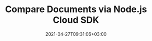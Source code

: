 ---
############################# Static ############################
layout: "product"
date: 2021-04-27T09:31:06+03:00
draft: false

product: "Comparison"
product_tag: "comparison"
platform: "Node.js"
platform_tag: "nodejs"

############################# Head ############################
head_title: "Node.js Document Comparison Cloud SDK for PDF Word Excel HTML Images"
head_description: "Compare images and documents with Node.js Cloud SDK &amp; REST APIs. Compare HTML, Word, Excel, Presentations, Outlook emails, PDF &amp; image file formats."

############################# Header ############################
title: "Compare Documents via Node.js Cloud SDK"
description: "Build corporate document comparison tools using REST API. Works as a comprehensive solution for all major file formats.‎‎"
button:
    enable: true

############################# SubMenu ############################
submenu:
    enable: true
    
    left:
        img_alt: "GroupDocs.Comparison Cloud SDK for Node.js"
        image: "/sdk/272x272/groupdocs_comparison-for-node.webp"
        product: "GroupDocs.Comparison"
        platform: "Node.js"

    middle:
        button:
            # button loop
            - link: "#overview"
              text: "Overview"

            # button loop
            - link: "#features"
              text: "Features"


            # button loop
            - link: "https://docs.groupdocs.cloud/comparison/release-notes/"
              text: "Release Notes"

            # button loop
            - link: "https://purchase.groupdocs.cloud/pricing"
              text: "Pricing"

    right:
        link_download: "https://groupdocscloud.github.io/"
        link_learn: "https://docs.groupdocs.cloud/comparison/"
        link_buy: "https://purchase.groupdocs.cloud/buy"

############################# Overview ############################
overview:
    enable: true
    content: |
      GroupDocs.Comparison for Cloud is a REST API that enables your Node.js applications to fetch two ‎documents of supported file format, compare those ‎same format documents and find differences ‎between them. The SDK allows you to make a resultant file and enables you to ‎accept or reject the ‎retrieved changes. Our Document Comparison SDK allows easy integration ‎into your existing Node.js ‎applications, to empower your end-users to compare documents, spreadsheets, ‎presentations, ‎Microsoft Visio diagrams, emails, and files of many other formats.‎‎‎‎‎
    tabs:
      enable: true
      
      ## TAB ONE ##
      tab_one:
        description: |
          An overview of the features supported by the document comparison Cloud API.
      
        left:
          enable: true
          table:
            # table loop
            - icon: "fas fa-check"
              title: "Accept retrieved changes"
              
            # table loop
            - icon: "fas fa-bookmark-o"
              title: "Document Resources"
              content: |
                * Result document
                * Stream of result
                * Images of result

        right:
          enable: true
          table:
            # table loop
            - icon: "fas fa-trash-o"
              title: "Reject retrieved changes"
              
            # table loop
            - icon: "fas fa-retweet"
              title: "Changes Resources"
              content: |
                * Get changes
                * Update changes

      ## TAB TWO ##
      tab_two:
        description: |
          Document comparison Cloud API supported formats.

        left:
          enable: true
          table:
            # table loop
            - title: "Microsoft Office Formats"
              content: |
                * **Word**: DOC, DOCX, DOT, DOTX, DOCM, DOTM, RTF
                * **Excel**: XLS, XLSX, XLSM, XLSB, XLS2003
                * **PowerPoint**: PPT, PPTX, PPS, PPSX
                * **Outlook**: EML, EMLX, MSG

        right:
          enable: true
          table:
            # table loop
            - title: "Other Formats"
              content: |
                * **OpenDocument**: ODT, OTT, ODS, ODP, OTP
                * **Web**: HTM, HTML, MHTML
                        * **Fixed Layout**: PDF
                * **Image Files**: JPEG, BMP, PNG, GIF
                        * **Text**: TXT and other text formats with different extensions
                * **Others**: DJVU, DICOM, PDF, CSV


      ## TAB THREE ##
      tab_three:
        description: |
          Supported Operating Systems and Frameworks
      
        left:
          enable: true
          table:
            # table loop
            - icon: "fab fa-windows"
              title: "Operating Systems"
              content: |
                * Microsoft Windows Desktop
                * Microsoft Windows Server
                * Linux
                * MacOS

            # table loop
            - icon: "fas fa-code"
              title: "Supported Frameworks"
              content: |
                * Java 7 (1.7) and above

        right:
          enable: true
          table:
            # table loop
            - icon: "fas fa-cogs"
              title: "Development Environments"
              content: |
                * NetBeans
                * IntelliJ IDEA
                * Eclipse
            # table loop
            - icon: "fas fa-tools"
              title: "Build Automation Tool"
              content: |
                * Maven

############################# Features ############################
features:
    enable: true
    title: "Advanced Document Comparison REST API Features"

    feature:
      # feature loop
      - icon: "fas fa-file-o"
        content: "Compare Documents Stored at Cloud Storage"

      # feature loop
      - icon: "fas fa-desktop"
        content: "Fetch Documents of Supported File Types as File or Array of images"

      # feature loop
      - icon: "fas fa-copy"
        content: "Retrieve Resultant Document that Contains Differences among Compared Documents‎"
      
      # feature loop
      - icon: "fas fa-bullseye"
        content: "Get List of Categories, such as, TypeChanged or OnlyNumbers etc., for the Modified Content"

      # feature loop
      - icon: "fas fa-plug"
        content: "Accept/Reject Document Modifications to Save or Discard them"
      # feature loop
      - icon: "fas fa-file-o"
        content: "Return Document Modifications as a Set of Images or their Stream"
      
      # feature loop
      - icon: "fas fa-desktop"
        content: "Get Resultant Document (with Modifications) via Stream"
    
      # feature loop
      - icon: "fas fa-copy"
        content: "Fetch Document (with Comparison Result) as a Set of Images or their Stream"
      
      # feature loop
      - icon: "fas fa-bullseye"
        content: "Retrieve Resultant Document (with the Comparison Result) as a Stream‎"
    
    more_feature:
      # more_feature_loop]
      - title: "Get Document Result as Images"
        content: "Using GroupDocs.Comparison Cloud API, you can compare documents and get the list of modifications ‎in the form of images. Following piece of code shows how you can compare a source and ‎a target ‎DOCX files and fetch their differences in a result.DOCX file. Later you can get the resultant DOCX file as ‎images using Node.js:‎"

      # more_feature_loop
      - title: "Get Supported Document Formats using Node.js"
        content: |
          
          
          ```Node.js
          // load the module
          var GroupDocs = require('groupdocs-comparison-cloud');
          
          // get your appSid and appKey at https://dashboard.groupdocs.cloud (free registration is required).
          var appSid = "XXXXXXXX-XXXX-XXXX-XXXX-XXXXXXXXXXXX";
          var appKey = "XXXXXXXXXXXXXXXXXXXXXXXXXXXXXXXX";
          
          // construct ComparisonApi
          var infoApi = GroupDocs.InfoApi.fromKeys(appSid, appKey);
          
          // retrieve supported file-formats
          infoApi.getSupportedFileFormats()
            .then(function (response) {
              console.log("Supported file-formats:")
              response.formats.forEach(function (format) {
                console.log(format.fileFormat + " (" + format.extension + ")");
              });
            })
            .catch(function (error) {
              console.log("Error: " + error.message)
            });
          ```
      

############################# Support ############################
support:
    enable: true

############################# Solutions ############################
solutions:
    enable: true
    title: "GroupDocs.Comparison Cloud also offers individual document comparison SDKs for other popular languages as listed below:"

    solution:
        # solution loop
        - img_alt: "GroupDocs.Comparison Cloud SDK for cURL"
          image: "/sdk/272x272/groupdocs_comparison-for-curl.webp"
          product: "GroupDocs.Comparison"
          platform: "Cloud for cURL"
          link: "/comparison/curl"
        # solution loop
        - img_alt: "GroupDocs.Comparison Cloud SDK for .NET"
          image: "/sdk/272x272/groupdocs_comparison-for-net.webp"
          product: "GroupDocs.Comparison"
          platform: "Cloud SKD for .NET"
          link: "/comparison/net"

        # solution loop
        - img_alt: "GroupDocs.Comparison Cloud SDK for Java"
          image: "/sdk/272x272/groupdocs_comparison-for-java.webp"
          product: "GroupDocs.Comparison"
          platform: "Java"
          link: "/comparison/java"

        # solution loop
        - img_alt: "GroupDocs.Comparison Cloud SDK for PHP"
          image: "/sdk/272x272/groupdocs_comparison-for-php.webp"
          product: "GroupDocs.Comparison"
          platform: "PHP"
          link: "/comparison/php"

        # solution loop
        - img_alt: "GroupDocs.Comparison Cloud SDK for Python"
          image: "/sdk/272x272/groupdocs_comparison-for-python.webp"
          product: "GroupDocs.Comparison"
          platform: "Python"
          link: "/comparison/python"
        # solution loop
        - img_alt: "GroupDocs.Comparison Cloud SDK for Ruby"
          image: "/sdk/272x272/groupdocs_comparison-for-ruby.webp"
          product: "GroupDocs.Comparison"
          platform: "Ruby"
          link: "/comparison/ruby"

        

############################# Back to top ###############################
back_to_top:
  enable: true
---